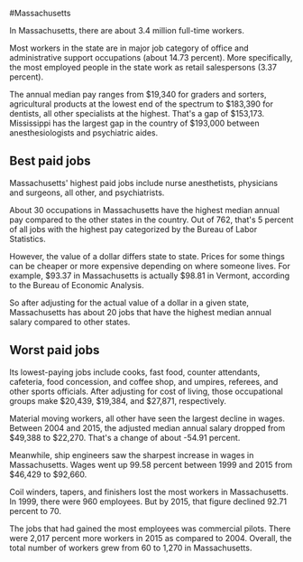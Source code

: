 

#Massachusetts

In Massachusetts, there are about 3.4 million full-time workers.


Most workers in the state are in major job category of office and administrative support occupations (about 14.73 percent). More specifically, the most employed people in the state work as retail salespersons (3.37 percent).
               
The annual median pay ranges from $19,340 for graders and sorters, agricultural products at the lowest end of the spectrum to  $183,390 for dentists, all other specialists at the highest. That's a gap of $153,173. Mississippi has the largest gap in the country of $193,000 between anesthesiologists and psychiatric aides.
               
## Best paid jobs
Massachusetts' highest paid jobs include nurse anesthetists, physicians and surgeons, all other, and psychiatrists.
               
About 30 occupations in Massachusetts have the highest median annual pay compared to the other states in the country. Out of 762, that's 5 percent of all jobs with the highest pay categorized by the Bureau of Labor Statistics.
               
However, the value of a dollar differs state to state. Prices for some things can be cheaper or more expensive depending on where someone lives. For example, $93.37 in Massachusetts is actually $98.81 in Vermont, according to the Bureau of Economic Analysis.
               
So after adjusting for the actual value of a dollar in a given state, Massachusetts has about 20 jobs that have the highest median annual salary compared to other states.
               
## Worst paid jobs

Its lowest-paying jobs include cooks, fast food, counter attendants, cafeteria, food concession, and coffee shop, and umpires, referees, and other sports officials. After adjusting for cost of living, those occupational groups make $20,439,  $19,384, and  $27,871, respectively.
               
Material moving workers, all other have seen the largest decline in wages. Between 2004 and 2015, the adjusted median annual salary dropped from $49,388 to $22,270. That's a change of about -54.91 percent.
               
Meanwhile, ship engineers saw the sharpest increase in wages in Massachusetts. Wages went up 99.58 percent between 1999 and 2015 from $46,429 to $92,660.

Coil winders, tapers, and finishers lost the most workers in Massachusetts. In 1999, there were 960 employees. But by 2015, that figure declined 92.71 percent to 70. 
               
The jobs that had gained the most employees was commercial pilots. There were 2,017 percent more workers in 2015 as compared to 2004. Overall, the total number of workers grew from 60 to 1,270 in Massachusetts.
